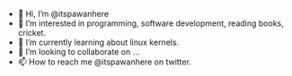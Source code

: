 - 👋 Hi, I’m @itspawanhere
- 👀 I’m interested in programming, software development, reading books, cricket. 
- 🌱 I’m currently learning about linux kernels. 
- 💞️ I’m looking to collaborate on ...
- 📫 How to reach me @itspawanhere on twitter. 

<!---
itspawanhere/itspawanhere is a ✨ special ✨ repository because its `README.md` (this file) appears on your GitHub profile.
You can click the Preview link to take a look at your changes.
--->
